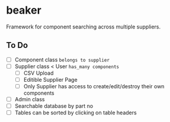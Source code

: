 beaker
======

Framework for component searching across multiple suppliers.


To Do
-----

- [ ] Component class
  ```belongs to supplier```
- [ ] Supplier class < User
  ```has_many components```
  - [ ] CSV Upload
  - [ ] Editible Supplier Page
  - [ ] Only Supplier has access to create/edit/destroy their own components
- [ ] Admin class
- [ ] Searchable database by part no
- [ ] Tables can be sorted by clicking on table headers
